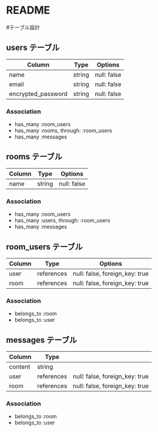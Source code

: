 # README

#テーブル設計

## users テーブル

| Column              | Type    | Options     |
| ------------------- | ------- | ----------- |
| name                | string  | null: false |
| email               | string  | null: false |
| encrypted_password  | string  | null: false |

### Association

- has_many :room_users
- has_many :rooms, through: :room_users
- has_many :messages 

## rooms テーブル

| Column  | Type    | Options      |
| ------- | ------- | ------------ |
| name    | string  | null: false  |

### Association

- has_many :room_users
- has_many :users, through: :room_users
- has_many :messages

## room_users テーブル

| Column  | Type        | Options                         |
| ------- | ----------- | ------------------------------- |
| user    | references  | null: false, foreign_key: true  |
| room    | references  | null: false, foreign_key: true  |

### Association

- belongs_to :room
- belongs_to :user

## messages テーブル

| Column  | Type        |                                 |
| ------- | ----------- | ------------------------------- |
| content | string      |                                 |
| user    | references  | null: false, foreign_key: true  |
| room    | references  | null: false, foreign_key: true  |

### Association

- belongs_to :room
- belongs_to :user
